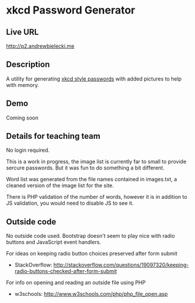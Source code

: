 # xkcd Password Generator

## Live URL
<http://p2.andrewbielecki.me>

## Description
A utility for generating [xkcd style passwords](http://xkcd.com/936/) with added pictures to help with memory.

## Demo
Coming soon

## Details for teaching team
No login required.

This is a work in progress, the image list is currently far to small to provide sercure passwords. But it was fun to do something a bit different.

Word list was generated from the file names contained in images.txt, a cleaned version of the image list for the site.

There is PHP validation of the number of words, however it is in addition to JS validation, you would need to disable JS to see it.

## Outside code
No outside code used. Bootstrap doesn't seem to play nice with radio buttons and JavaScript event handlers.

For ideas on keeping radio button choices preserved after form submit
* StackOverflow: http://stackoverflow.com/questions/19097320/keeping-radio-buttons-checked-after-form-submit

For info on opening and reading an outside file using PHP
* w3schools: http://www.w3schools.com/php/php_file_open.asp
